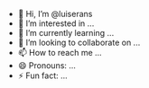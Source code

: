 - 👋 Hi, I’m @luiserans
- 👀 I’m interested in ...
- 🌱 I’m currently learning ...
- 💞️ I’m looking to collaborate on ...
- 📫 How to reach me ...
- 😄 Pronouns: ...
- ⚡ Fun fact: ...

<!---
luiserans/luiserans is a ✨ special ✨ repository because its `README.md` (this file) appears on your GitHub profile.
You can click the Preview link to take a look at your changes.
--->
